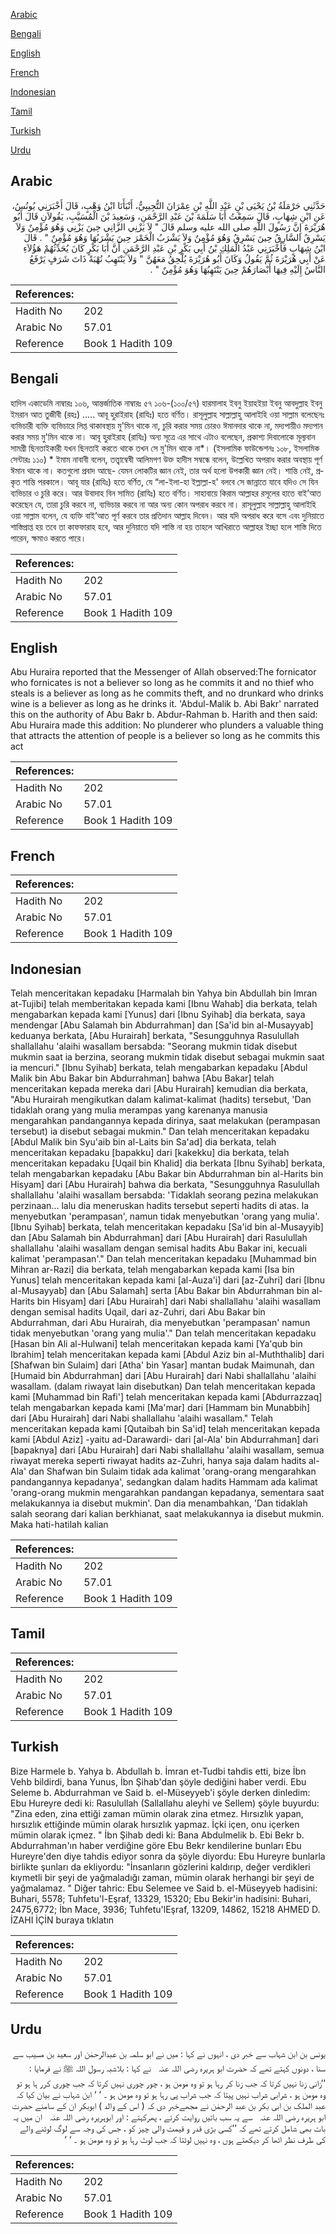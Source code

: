 [Arabic](#arabic)

[Bengali](#bengali)

[English](#english)

[French](#french)

[Indonesian](#indonesian)

[Tamil](#tamil)

[Turkish](#turkish)

[Urdu](#urdu)

## Arabic


<div dir="rtl" lang="ar" style={{fontSize:'larger',backgroundColor:'#f8f9fa',padding:20}}>
حَدَّثَنِي حَرْمَلَةُ بْنُ يَحْيَى بْنِ عَبْدِ اللَّهِ بْنِ عِمْرَانَ التُّجِيبِيُّ، أَنْبَأَنَا ابْنُ وَهْبٍ، قَالَ أَخْبَرَنِي يُونُسُ، عَنِ ابْنِ شِهَابٍ، قَالَ سَمِعْتُ أَبَا سَلَمَةَ بْنَ عَبْدِ الرَّحْمَنِ، وَسَعِيدَ بْنَ الْمُسَيَّبِ، يَقُولاَنِ قَالَ أَبُو هُرَيْرَةَ إِنَّ رَسُولَ اللَّهِ صلى الله عليه وسلم قَالَ ‏"‏ لاَ يَزْنِي الزَّانِي حِينَ يَزْنِي وَهُوَ مُؤْمِنٌ وَلاَ يَسْرِقُ السَّارِقُ حِينَ يَسْرِقُ وَهُوَ مُؤْمِنٌ وَلاَ يَشْرَبُ الْخَمْرَ حِينَ يَشْرَبُهَا وَهُوَ مُؤْمِنٌ ‏"‏ ‏.‏ قَالَ ابْنُ شِهَابٍ فَأَخْبَرَنِي عَبْدُ الْمَلِكِ بْنُ أَبِي بَكْرِ بْنِ عَبْدِ الرَّحْمَنِ أَنَّ أَبَا بَكْرٍ كَانَ يُحَدِّثُهُمْ هَؤُلاَءِ عَنْ أَبِي هُرَيْرَةَ ثُمَّ يَقُولُ وَكَانَ أَبُو هُرَيْرَةَ يُلْحِقُ مَعَهُنَّ ‏"‏ وَلاَ يَنْتَهِبُ نُهْبَةً ذَاتَ شَرَفٍ يَرْفَعُ النَّاسُ إِلَيْهِ فِيهَا أَبْصَارَهُمْ حِينَ يَنْتَهِبُهَا وَهُوَ مُؤْمِنٌ ‏"‏ ‏.‏
</div>
<div style={{backgroundColor:'#f8f9fa',padding:20, marginBottom: 10}}><table> <thead> <tr> <th>References:</th> <th></th> </tr> </thead> <tbody><tr><td>Hadith No</td><td>202</td></tr><tr><td>Arabic No</td><td>57.01</td></tr><tr><td>Reference</td><td>Book 1 Hadith 109</td></tr></tbody></table></div>

## Bengali


<div dir="ltr" lang="bn" style={{fontSize:'larger',backgroundColor:'#f8f9fa',padding:20}}>
হাদিস একাডেমি নাম্বারঃ ১০৬, আন্তর্জাতিক নাম্বারঃ ৫৭ ১০৬-(১০০/৫৭) হারমালাহ ইবনু ইয়াহইয়া ইবনু আবদুল্লাহ ইবনু ইমরান আত তুজীবী (রহঃ) ..... আবূ হুরাইরাহ (রাযিঃ) হতে বর্ণিত। রাসূলুল্লাহ সাল্লাল্লাহু আলাইহি ওয়া সাল্লাম বলেছেনঃ ব্যভিচারী ব্যক্তি ব্যভিচারে লিপ্ত থাকাবস্থায় মু'মিন থাকে না, চুরি করার সময় চোরও ঈমানদার থাকে না, মদ্যপায়ীও মদ্যপান করার সময় মু'মিন থাকে না। আবূ হুরাইরাহ (রাযিঃ) অন্য সূত্রে এর সাথে এটাও বলেছেন, প্রকাশ্য দিবালোকে মূল্যবান সামগ্ৰী ছিনতাইকারী যখন ছিনতাই করতে থাকে তখন সে মু'মিন থাকে না*। (ইসলামিক ফাউন্ডেশনঃ ১০৮, ইসলামিক সেন্টারঃ ১১০) * ইমাম নাবাবী বলেন, তত্ত্বাম্বেষী আলিমগণ উক্ত হাদীস সম্বন্ধে বলেন, উল্লেখিত অপরাধ করার অবস্থায় পূর্ণ ঈমান থাকে না। কতগুলো প্রবাদ আছে- যেমন লোকটির জ্ঞান নেই, তার অর্থ হলো উপকারী জ্ঞান নেই। শান্তি নেই, প্রকৃত শান্তি পরকালে। আবূ যার (রাযিঃ) হতে বর্ণিত, যে “লা-ইলা-হা ইল্লাল্লা-হ' বলবে সে জান্নাতে যাবে যদিও সে যিন ব্যভিচার ও চুরি করে। আর উবাদাহ বিন সামিত (রাযিঃ) হতে বর্ণিত। সাহাবায়ে কিরাম আল্লাহর রসূলের হাতে বাই’আত করেছেন যে, তারা চুরি করবে না, ব্যভিচার করবে না আর অন্য কোন অপরাধ করবে না। রাসূলুল্লাহ সাল্লাল্লাহু আলাইহি ওয়া সাল্লাম বলেন, যে ব্যক্তি বাই’আত পূর্ণ করবে তার প্রতিদান আল্লাহ দিবেন। আর যদি অপরাধ করে বসে এবং দুনিয়াতে শাস্তিপ্রাপ্ত হয় তবে তা কাফফারাহ হবে, আর দুনিয়াতে যদি শাস্তি না হয় তাহলে আখিরাতে আল্লাহর ইচ্ছা হলে শাস্তি দিতে পারেন, ক্ষমাও করতে পারে।
</div>
<div style={{backgroundColor:'#f8f9fa',padding:20, marginBottom: 10}}><table> <thead> <tr> <th>References:</th> <th></th> </tr> </thead> <tbody><tr><td>Hadith No</td><td>202</td></tr><tr><td>Arabic No</td><td>57.01</td></tr><tr><td>Reference</td><td>Book 1 Hadith 109</td></tr></tbody></table></div>

## English


<div dir="ltr" lang="en" style={{fontSize:'larger',backgroundColor:'#f8f9fa',padding:20}}>
Abu Huraira reported that the Messenger of Allah observed:The fornicator who fornicates is not a believer so long as he commits it and no thief who steals is a believer as long as he commits theft, and no drunkard who drinks wine is a believer as long as he drinks it. 'Abdul-Malik b. Abi Bakr' narrated this on the authority of Abu Bakr b. Abdur-Rahman b. Harith and then said: Abu Huraira made this addition: No plunderer who plunders a valuable thing that attracts the attention of people is a believer so long as he commits this act
</div>
<div style={{backgroundColor:'#f8f9fa',padding:20, marginBottom: 10}}><table> <thead> <tr> <th>References:</th> <th></th> </tr> </thead> <tbody><tr><td>Hadith No</td><td>202</td></tr><tr><td>Arabic No</td><td>57.01</td></tr><tr><td>Reference</td><td>Book 1 Hadith 109</td></tr></tbody></table></div>

## French


<div dir="ltr" lang="fr" style={{fontSize:'larger',backgroundColor:'#f8f9fa',padding:20}}>

</div>
<div style={{backgroundColor:'#f8f9fa',padding:20, marginBottom: 10}}><table> <thead> <tr> <th>References:</th> <th></th> </tr> </thead> <tbody><tr><td>Hadith No</td><td>202</td></tr><tr><td>Arabic No</td><td>57.01</td></tr><tr><td>Reference</td><td>Book 1 Hadith 109</td></tr></tbody></table></div>

## Indonesian


<div dir="ltr" lang="id" style={{fontSize:'larger',backgroundColor:'#f8f9fa',padding:20}}>
Telah menceritakan kepadaku [Harmalah bin Yahya bin Abdullah bin Imran at-Tujibi] telah memberitakan kepada kami [Ibnu Wahab] dia berkata, telah mengabarkan kepada kami [Yunus] dari [Ibnu Syihab] dia berkata, saya mendengar [Abu Salamah bin Abdurrahman] dan [Sa'id bin al-Musayyab] keduanya berkata, [Abu Hurairah] berkata, "Sesungguhnya Rasulullah shallallahu 'alaihi wasallam bersabda: "Seorang mukmin tidak disebut mukmin saat ia berzina, seorang mukmin tidak disebut sebagai mukmin saat ia mencuri." [Ibnu Syihab] berkata, telah mengabarkan kepadaku [Abdul Malik bin Abu Bakar bin Abdurrahman] bahwa [Abu Bakar] telah menceritakan kepada mereka dari [Abu Hurairah] kemudian dia berkata, "Abu Hurairah mengikutkan dalam kalimat-kalimat (hadits) tersebut, 'Dan tidaklah orang yang mulia merampas yang karenanya manusia mengarahkan pandangannya kepada dirinya, saat melakukan (perampasan tersebut) ia disebut sebagai mukmin." Dan telah menceritakan kepadaku [Abdul Malik bin Syu'aib bin al-Laits bin Sa'ad] dia berkata, telah menceritakan kepadaku [bapakku] dari [kakekku] dia berkata, telah menceritakan kepadaku [Uqail bin Khalid] dia berkata [Ibnu Syihab] berkata, telah mengabarkan kepadaku [Abu Bakar bin Abdurrahman bin al-Harits bin Hisyam] dari [Abu Hurairah] bahwa dia berkata, "Sesungguhnya Rasulullah shallallahu 'alaihi wasallam bersabda: 'Tidaklah seorang pezina melakukan perzinaan… lalu dia meneruskan hadits tersebut seperti hadits di atas. Ia menyebutkan 'perampasan', namun tidak menyebutkan 'orang yang mulia'. [Ibnu Syihab] berkata, telah menceritakan kepadaku [Sa'id bin al-Musayyib] dan [Abu Salamah bin Abdurrahman] dari [Abu Hurairah] dari Rasulullah shallallahu 'alaihi wasallam dengan semisal hadits Abu Bakar ini, kecuali kalimat 'perampasan'." Dan telah menceritakan kepadaku [Muhammad bin Mihran ar-Razi] dia berkata, telah mengabarkan kepada kami [Isa bin Yunus] telah menceritakan kepada kami [al-Auza'i] dari [az-Zuhri] dari [Ibnu al-Musayyab] dan [Abu Salamah] serta [Abu Bakar bin Abdurrahman bin al-Harits bin Hisyam] dari [Abu Hurairah] dari Nabi shallallahu 'alaihi wasallam dengan semisal hadits Uqail, dari az-Zuhri, dari Abu Bakar bin Abdurrahman, dari Abu Hurairah, dia menyebutkan 'perampasan' namun tidak menyebutkan 'orang yang mulia'." Dan telah menceritakan kepadaku [Hasan bin Ali al-Hulwani] telah menceritakan kepada kami [Ya'qub bin Ibrahim] telah menceritakan kepada kami [Abdul Aziz bin al-Muththalib] dari [Shafwan bin Sulaim] dari [Atha' bin Yasar] mantan budak Maimunah, dan [Humaid bin Abdurrahman] dari [Abu Hurairah] dari Nabi shallallahu 'alaihi wasallam. (dalam riwayat lain disebutkan) Dan telah menceritakan kepada kami [Muhammad bin Rafi'] telah menceritakan kepada kami [Abdurrazzaq] telah mengabarkan kepada kami [Ma'mar] dari [Hammam bin Munabbih] dari [Abu Hurairah] dari Nabi shallallahu 'alaihi wasallam." Telah menceritakan kepada kami [Qutaibah bin Sa'id] telah menceritakan kepada kami [Abdul Aziz] -yaitu ad-Darawardi- dari [al-Ala' bin Abdurrahman] dari [bapaknya] dari [Abu Hurairah] dari Nabi shallallahu 'alaihi wasallam, semua riwayat mereka seperti riwayat hadits az-Zuhri, hanya saja dalam hadits al-Ala' dan Shafwan bin Sulaim tidak ada kalimat 'orang-orang mengarahkan pandangannya kepadanya', sedangkan dalam hadits Hammam ada kalimat 'orang-orang mukmin mengarahkan pandangan kepadanya, sementara saat melakukannya ia disebut mukmin'. Dan dia menambahkan, 'Dan tidaklah salah seorang dari kalian berkhianat, saat melakukannya ia disebut mukmin. Maka hati-hatilah kalian
</div>
<div style={{backgroundColor:'#f8f9fa',padding:20, marginBottom: 10}}><table> <thead> <tr> <th>References:</th> <th></th> </tr> </thead> <tbody><tr><td>Hadith No</td><td>202</td></tr><tr><td>Arabic No</td><td>57.01</td></tr><tr><td>Reference</td><td>Book 1 Hadith 109</td></tr></tbody></table></div>

## Tamil


<div dir="ltr" lang="ta" style={{fontSize:'larger',backgroundColor:'#f8f9fa',padding:20}}>

</div>
<div style={{backgroundColor:'#f8f9fa',padding:20, marginBottom: 10}}><table> <thead> <tr> <th>References:</th> <th></th> </tr> </thead> <tbody><tr><td>Hadith No</td><td>202</td></tr><tr><td>Arabic No</td><td>57.01</td></tr><tr><td>Reference</td><td>Book 1 Hadith 109</td></tr></tbody></table></div>

## Turkish


<div dir="ltr" lang="tr" style={{fontSize:'larger',backgroundColor:'#f8f9fa',padding:20}}>
Bize Harmele b. Yahya b. Abdullah b. İmran et-Tudbi tahdis etti, bize İbn Vehb bildirdi, bana Yunus, İbn Şihab'dan şöyle dediğini haber verdi. Ebu Seleme b. Abdurrahman ve Said b. el-Müseyyeb'i şöyle derken dinledim: Ebu Hureyre dedi ki: Rasulullah (Sallallahu aleyhi ve Sellem) şöyle buyurdu: "Zina eden, zina ettiği zaman mümin olarak zina etmez. Hırsızlık yapan, hırsızlık ettiğinde mümin olarak hırsızlık yapmaz. İçki içen, onu içerken mümin olarak içmez. " İbn Şihab dedi ki: Bana Abdulmelik b. Ebi Bekr b. Abdurrahman'ın haber verdiğine göre Ebu Bekr kendilerine bunları Ebu Hureyre'den diye tahdis ediyor sonra da şöyle diyordu: Ebu Hureyre bunlarla birlikte şunları da ekliyordu: "İnsanların gözlerini kaldırıp, değer verdikleri kıymetli bir şeyi de yağmaladığı zaman, mümin olarak herhangi bir şeyi de yağmalamaz. " Diğer tahric: Ebu Selemee ve Said b. el-Müseyyeb hadisini: Buhari, 5578; Tuhfetu'l-Eşraf, 13329, 15320; Ebu Bekir'in hadisini: Buhari, 2475,6772; İbn Mace, 3936; Tuhfetu'lEşraf, 13209, 14862, 15218 AHMED D. İZAHI İÇİN buraya tıklatın
</div>
<div style={{backgroundColor:'#f8f9fa',padding:20, marginBottom: 10}}><table> <thead> <tr> <th>References:</th> <th></th> </tr> </thead> <tbody><tr><td>Hadith No</td><td>202</td></tr><tr><td>Arabic No</td><td>57.01</td></tr><tr><td>Reference</td><td>Book 1 Hadith 109</td></tr></tbody></table></div>

## Urdu


<div dir="rtl" lang="ur" style={{fontSize:'larger',backgroundColor:'#f8f9fa',padding:20}}>
یونس بن ابن شہاب سے خبر دی ، انہوں نے کہا : میں نے ابو سلمہ بن عبدالرحمٰن اور سعید بن مسیب سے سنا ، دونوں کہتے تھے کہ حضرت ابو ہریرہ ‌رضی ‌اللہ ‌عنہ ‌ ‌ نے کہا : بلاشبہ رسول اللہ ﷺ نے فرمایا : ’’زانی زنا نہیں کرتا کہ جب زنا کر رہا ہو تو وہ مومن ہو ، چور چوری نہیں کرتا کہ جب چوری کرر ہا ہو تو وہ مومن ہو ، شرابی شراب نہیں پیتا کہ جب شراب پی رہا ہو تو وہ مومن ہو ۔ ‘ ‘ ابن شہاب نے بیان کیا کہ عبد الملک بن ابی بکر بن عبد الرحمٰن نے مجھےخبر دی کہ ( اس کے والد ) ابوبکر ان کے سامنے حضرت ابو ہریرہ ‌رضی ‌اللہ ‌عنہ ‌ ‌ سے یہ سب باتیں روایت کرتے ، پھرکہتے : اور ابوہریرہ ‌رضی ‌اللہ ‌عنہ ‌ ‌ ان میں یہ بات بھی شامل کرتے تھے کہ ’’کسی بڑی قدر و قیمت والی چیز کو ، جس کی وجہ سے لوگ لوٹنے والے کی طرف نظر اٹھا کر دیکھتے ہوں ، وہ نہیں لوٹتا کہ جب لوٹ رہا ہو تو وہ مومن ہو ۔ ‘ ‘
</div>
<div style={{backgroundColor:'#f8f9fa',padding:20, marginBottom: 10}}><table> <thead> <tr> <th>References:</th> <th></th> </tr> </thead> <tbody><tr><td>Hadith No</td><td>202</td></tr><tr><td>Arabic No</td><td>57.01</td></tr><tr><td>Reference</td><td>Book 1 Hadith 109</td></tr></tbody></table></div>